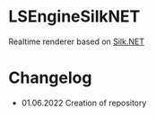 # LSEngineSilkNET
Realtime renderer based on [Silk.NET](https://github.com/dotnet/Silk.NET)

# Changelog

- 01.06.2022 Creation of repository
